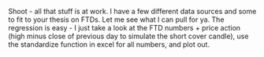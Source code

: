 Shoot - all that stuff is at work. I have a few different data sources and some to fit to your thesis on FTDs. Let me see what I can pull for ya.
The regression is easy - I just take a look at the FTD numbers + price action (high minus close of previous day to simulate the short cover candle), use the standardize function in excel for all numbers, and plot out.